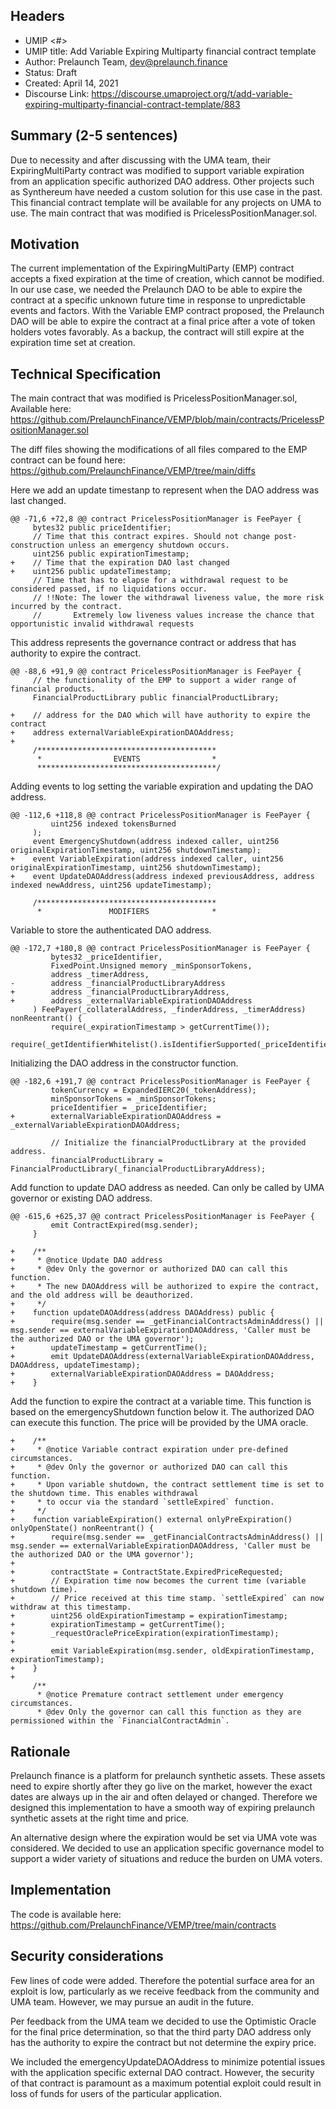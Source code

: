 ## Headers
- UMIP <#> 
- UMIP title: Add Variable Expiring Multiparty financial contract template
- Author: Prelaunch Team, dev@prelaunch.finance
- Status: Draft
- Created: April 14, 2021
- Discourse Link: https://discourse.umaproject.org/t/add-variable-expiring-multiparty-financial-contract-template/883

## Summary (2-5 sentences)
Due to necessity and after discussing with the UMA team, their ExpiringMultiParty contract was modified to support variable expiration from an application specific authorized DAO address. Other projects such as Synthereum have needed a custom solution for this use case in the past. This financial contract template will be available for any projects on UMA to use. The main contract that was modified is PricelessPositionManager.sol.

## Motivation
The current implementation of the ExpiringMultiParty (EMP) contract accepts a fixed expiration at the time of creation, which cannot be modified. In our use case, we needed the Prelaunch DAO to be able to expire the contract at a specific unknown future time in response to unpredictable events and factors. With the Variable EMP contract proposed, the Prelaunch DAO will be able to expire the contract at a final price after a vote of token holders votes favorably. As a backup, the contract will still expire at the expiration time set at creation. 

## Technical Specification
The main contract that was modified is PricelessPositionManager.sol, Available here: https://github.com/PrelaunchFinance/VEMP/blob/main/contracts/PricelessPositionManager.sol

The diff files showing the modifications of all files compared to the EMP contract can be found here: https://github.com/PrelaunchFinance/VEMP/tree/main/diffs
      
Here we add an update timestanp to represent when the DAO address was last changed.

    @@ -71,6 +72,8 @@ contract PricelessPositionManager is FeePayer {
         bytes32 public priceIdentifier;
         // Time that this contract expires. Should not change post-construction unless an emergency shutdown occurs.
         uint256 public expirationTimestamp;
    +    // Time that the expiration DAO last changed
    +    uint256 public updateTimestamp;
         // Time that has to elapse for a withdrawal request to be considered passed, if no liquidations occur.
         // !!Note: The lower the withdrawal liveness value, the more risk incurred by the contract.
         //       Extremely low liveness values increase the chance that opportunistic invalid withdrawal requests
         
This address represents the governance contract or address that has authority to expire the contract.

    @@ -88,6 +91,9 @@ contract PricelessPositionManager is FeePayer {
         // the functionality of the EMP to support a wider range of financial products.
         FinancialProductLibrary public financialProductLibrary;
     
    +    // address for the DAO which will have authority to expire the contract
    +    address externalVariableExpirationDAOAddress;
    +
         /****************************************
          *                EVENTS                *
          ****************************************/
          
Adding events to log setting the variable expiration and updating the DAO address.

    @@ -112,6 +118,8 @@ contract PricelessPositionManager is FeePayer {
             uint256 indexed tokensBurned
         );
         event EmergencyShutdown(address indexed caller, uint256 originalExpirationTimestamp, uint256 shutdownTimestamp);
    +    event VariableExpiration(address indexed caller, uint256 originalExpirationTimestamp, uint256 shutdownTimestamp);
    +    event UpdateDAOAddress(address indexed previousAddress, address indexed newAddress, uint256 updateTimestamp);
     
         /****************************************
          *               MODIFIERS              *


Variable to store the authenticated DAO address.

    @@ -172,7 +180,8 @@ contract PricelessPositionManager is FeePayer {
             bytes32 _priceIdentifier,
             FixedPoint.Unsigned memory _minSponsorTokens,
             address _timerAddress,
    -        address _financialProductLibraryAddress
    +        address _financialProductLibraryAddress,
    +        address _externalVariableExpirationDAOAddress
         ) FeePayer(_collateralAddress, _finderAddress, _timerAddress) nonReentrant() {
             require(_expirationTimestamp > getCurrentTime());
             require(_getIdentifierWhitelist().isIdentifierSupported(_priceIdentifier));
             
Initializing the DAO address in the constructor function.

    @@ -182,6 +191,7 @@ contract PricelessPositionManager is FeePayer {
             tokenCurrency = ExpandedIERC20(_tokenAddress);
             minSponsorTokens = _minSponsorTokens;
             priceIdentifier = _priceIdentifier;
    +        externalVariableExpirationDAOAddress = _externalVariableExpirationDAOAddress;
     
             // Initialize the financialProductLibrary at the provided address.
             financialProductLibrary = FinancialProductLibrary(_financialProductLibraryAddress);
             
Add function to update DAO address as needed. Can only be called by UMA governor or existing DAO address.

    @@ -615,6 +625,37 @@ contract PricelessPositionManager is FeePayer {
             emit ContractExpired(msg.sender);
         }
     
    +    /**
    +     * @notice Update DAO address
    +     * @dev Only the governor or authorized DAO can call this function.
    +     * The new DAOAddress will be authorized to expire the contract, and the old address will be deauthorized.
    +     */
    +    function updateDAOAddress(address DAOAddress) public {
    +        require(msg.sender == _getFinancialContractsAdminAddress() || msg.sender == externalVariableExpirationDAOAddress, 'Caller must be the authorized DAO or the UMA governor');
    +        updateTimestamp = getCurrentTime();
    +        emit UpdateDAOAddress(externalVariableExpirationDAOAddress, DAOAddress, updateTimestamp);
    +        externalVariableExpirationDAOAddress = DAOAddress;
    +    }
  
  Add the function to expire the contract at a variable time. This function is based on the emergencyShutdown function below it. The authorized DAO can execute this function. The price will be provided by the UMA oracle.
  
    +    /**
    +     * @notice Variable contract expiration under pre-defined circumstances.
    +     * @dev Only the governor or authorized DAO can call this function.
    +     * Upon variable shutdown, the contract settlement time is set to the shutdown time. This enables withdrawal
    +     * to occur via the standard `settleExpired` function.
    +     */
    +    function variableExpiration() external onlyPreExpiration() onlyOpenState() nonReentrant() {
    +        require(msg.sender == _getFinancialContractsAdminAddress() || msg.sender == externalVariableExpirationDAOAddress, 'Caller must be the authorized DAO or the UMA governor');
    +
    +        contractState = ContractState.ExpiredPriceRequested;
    +        // Expiration time now becomes the current time (variable shutdown time).
    +        // Price received at this time stamp. `settleExpired` can now withdraw at this timestamp.
    +        uint256 oldExpirationTimestamp = expirationTimestamp;
    +        expirationTimestamp = getCurrentTime();
    +        _requestOraclePriceExpiration(expirationTimestamp);
    +
    +        emit VariableExpiration(msg.sender, oldExpirationTimestamp, expirationTimestamp);
    +    }
    +
         /**
          * @notice Premature contract settlement under emergency circumstances.
          * @dev Only the governor can call this function as they are permissioned within the `FinancialContractAdmin`.


## Rationale
Prelaunch finance is a platform for prelaunch synthetic assets. These assets need to expire shortly after they go live on the market, however the exact dates are always up in the air and often delayed or changed. Therefore we designed this implementation to have a smooth way of expiring prelaunch synthetic assets at the right time and price.

An alternative design where the expiration would be set via UMA vote was considered. We decided to use an application specific governance model to support a wider variety of situations and reduce the burden on UMA voters. 

## Implementation
The code is available here: https://github.com/PrelaunchFinance/VEMP/tree/main/contracts

## Security considerations
Few lines of code were added. Therefore the potential surface area for an exploit is low, particularly as we receive feedback from the community and UMA team. However, we may pursue an audit in the future.

Per feedback from the UMA team we decided to use the Optimistic Oracle for the final price determination, so that the third party DAO address only has the authority to expire the contract but not determine the expiry price.

We included the emergencyUpdateDAOAddress to minimize potential issues with the application specific external DAO contract. However, the security of that contract is paramount as a maximum potential exploit could result in loss of funds for users of the particular application. 
